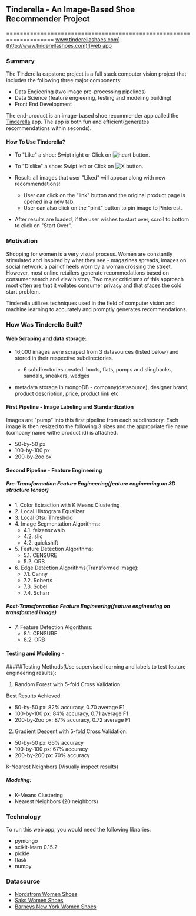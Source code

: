 ## Tinderella - An Image-Based Shoe Recommender Project
====================================================================
[www.tinderellashoes.com](http://www.tinderellashoes.com)![web app](https://github.com/virginiayung/Tinderella_Capstone_Project/blob/master/Others/tiny_logo.png)

### Summary

The Tinderella capstone project is a full stack computer vision project that includes the following three major components: 

* Data Engieering (two image pre-processing pipelines)
* Data Science (feature engieering, testing and modeling building)
* Front End Development

The end-product is an image-based shoe recommender app called the [Tinderella](http://www.tinderellashoes.com) app. The app is both fun and efficient(generates recommendations within seconds). 


#### How To Use Tinderella?

* To "Like" a shoe: Swipt right or Click on ![heart](https://github.com/virginiayung/Tinderella_Capstone_Project/blob/master/Others/tiny_like_icon.png "Logo Title Text 1")
 button.


* To "Dislike" a shoe: Swipt left or Click on ![X](https://github.com/virginiayung/Tinderella_Capstone_Project/blob/master/Others/tiny_dislike_icon.png) button.

* Result: all images that user "Liked" will appear along with new recommendations!  
    * User can click on the "link" button and the original product page is opened in a new tab.  
    * User can also click on the "pinit" button to pin image to Pinterest. 
* After results are loaded, if the user wishes to start over, scroll to bottom to click on "Start Over".


### Motivation

Shopping for women is a very visual process. Women are constantly stimulated and inspired by what they see - magazines spreads, images on social network, a pair of heels worn by a woman crossing the street. However, most online retailers generate recommedations based on consumer search and view history. Two major criticisms of this approach most often are that it voilates consumer privacy and that sfaces the cold start problem.

Tinderella utilizes techniques used in the field of computer vision and machine learning to accurately and promptly generates recommendations.


### How Was Tinderella Built?

#### Web Scraping and data storage:

* 16,000 images were scraped from 3 datasources (listed below) and stored in their respective subdirectories.  
    * 6 subdirectories created: boots, flats, pumps and slingbacks, sandals, sneakers, wedges

* metadata storage in mongoDB - company(datasource), designer brand, product description, price, product link etc

#### First Pipeline - Image Labeling and Standardization

Images are "pump" into this first pipeline from each subdirectory. Each image is then resized to the following 3 sizes and the appropriate file name (company name withe product id) is attached.

* 50-by-50 px
* 100-by-100 px
* 200-by-2oo px


#### Second Pipeline - Feature Engineering

##### Pre-Transformation Feature Engineering(feature engineering on 3D structure tensor)


* 1\. Color Extraction with K Means Clustering   
* 2\. Local Histogram Equalizer   
* 3\. Local Otsu Threshold 
* 4\. Image Segmentation Algorithms: 
    * 4.1\. felzenszwalb 
    * 4.2\. slic 
    * 4.2\. quickshift 
* 5\. Feature Detection Algorithms: 
    * 5.1\. CENSURE
    * 5.2\. ORB
* 6\. Edge Detection Algorithms(Transformed Image):   
    * 7.1\. Canny
    * 7.2\. Roberts
    * 7.3\. Sobel
    * 7.4\. Scharr

##### Post-Transformation Feature Engineering(feature engineering on transformed image)
* 7\. Feature Detection Algorithms:
    * 8.1\. CENSURE 
    * 8.2\. ORB



#### Testing and Modeling - 

#####Testing Methods(Use supervised learning and labels to test feature engineering results):
1. Random Forest with 5-fold Cross Validation: 

Best Results Achieved: 
* 50-by-50 px: 82% accuracy, 0.70 average F1
* 100-by-100 px: 84% accuracy, 0.71 average F1
* 200-by-2oo px: 87% accuracy, 0.72 average F1

2. Gradient Descent with 5-fold Cross Validation:
* 50-by-50 px: 66% accuracy
* 100-by-100 px: 67% accuracy
* 200-by-200 px: 70% accuracy

K-Nearest Neighbors (Visually inspect results)


##### Modeling:

* K-Means Clustering
* Nearest Neighbors (20 neighbors)


### Technology
To run this web app, you would need the following libraries:

* pymongo
* scikit-learn 0.15.2
* pickle
* flask
* numpy



### Datasource

* [Nordstrom Women Shoes](http://shop.nordstrom.com/c/womens-shoes?origin=leftnav)
* [Saks Women Shoes](http://www.saksfifthavenue.com/main/SectionPage.jsp?catId=2534374306622397&FOLDER%3C%3Efolder_id=2534374306622397)
* [Barneys New York Women Shoes](http://www.barneys.com/barneys-new-york/women/shoes)




